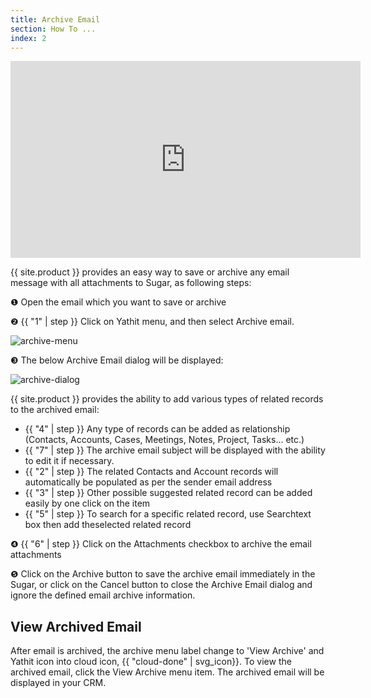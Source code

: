 ```yaml
---
title: Archive Email
section: How To ...
index: 2
---
```


<iframe width="560" height="315" src="https://www.youtube.com/embed/TcwbeEQsId0?list=PL0ZVs2MTcLP82s0qTsQ3RTZXad_dZCSbU"  frameborder="0" allowfullscreen></iframe>

{{ site.product }}  provides an easy way to save or archive any email message with all attachments to Sugar, as following steps:

❶ Open the email which you want to save or archive

❷ {{ "1" | step }} Click on Yathit menu, and then select Archive email. 

![archive-menu](https://yathit-assets.storage.googleapis.com/web/archive-menu.png)


❸ The below Archive Email dialog will be displayed:

![archive-dialog](https://yathit-assets.storage.googleapis.com/web/archive-dialog.png) 


{{ site.product }}  provides the ability to add various types of related records to the archived email:

* {{ "4" | step }} Any type of records can be added as relationship (Contacts, Accounts, Cases, Meetings, Notes, Project, Tasks… etc.)
* {{ "7" | step }} The archive email subject will be displayed with the ability to edit it if necessary.
* {{ "2" | step }} The related Contacts and Account records will automatically be populated as per the sender email address
* {{ "3" | step }} Other possible suggested related record can be added easily by one click on the item
* {{ "5" | step }} To search for a specific related record, use Searchtext box then add theselected related record


❹ {{ "6" | step }} Click on the Attachments checkbox to archive the email attachments


❺ Click on the Archive button to save the archive email immediately in the Sugar, or click on the Cancel button to close the Archive Email dialog and ignore the defined email archive information.


## View Archived Email

After email is archived, the archive menu label change to 'View Archive' and Yathit icon into cloud icon, {{ "cloud-done" | svg_icon}}. To view the archived email, click the View Archive menu item. The archived email will be displayed in your CRM.


